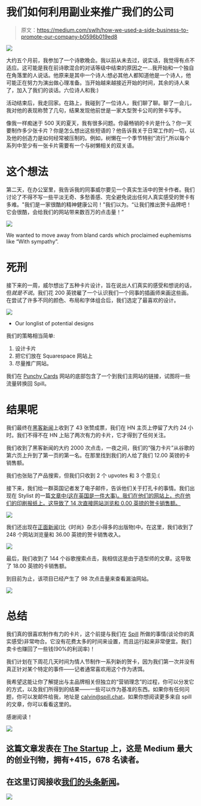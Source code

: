 # 我们如何利用副业来推广我们的公司

> 原文：<https://medium.com/swlh/how-we-used-a-side-business-to-promote-our-company-b0596b019ed8>

![](img/9c4e1fa14efe396dc09c9410a40e1090.png)

大约五个月前，我参加了一个诗歌晚会。我以前从未去过，说实话，我觉得有点不适应。这可能是我在前诗歌混合的对话等级中结束的原因之一…我开始和一个独自在角落里的人说话。他原来是其中一个诗人:想必其他人都知道他是一个诗人，他可能正在努力为演出做心理准备。当开始越来越接近开始的时间，其余的诗人来了，加入了我们的谈话。六位诗人和我:)

活动结束后，我走回家。在路上，我碰到了一位诗人，我们聊了聊。聊了一会儿，我对他的表现称赞了几句，结果发现他前世是一家大型贺卡公司的贺卡写手。

像我一样痴迷于 500 天的夏天，我有很多问题。你最畅销的卡片是什么？你一天要制作多少张卡片？你是怎么想出这些短语的？他告诉我关于日常工作的一切，以及他的创造力是如何经常被压制的。例如，树懒在一个季节特别“流行”,所以每个系列中至少有一张卡片需要有一个与树懒相关的双关语。

# 这个想法

第二天，在办公室里，我告诉我的同事威尔要见一个真实生活中的贺卡作者。我们讨论了不得不写一些平淡无奇、多愁善感、完全避免说出任何人真实感受的贺卡有多难。"我们是一家很酷的精神健康公司！"我们以为。“让我们推出贺卡品牌吧！它会很酷，会给我们的网站带来数百万的点击量！”

![](img/e15b753506e9f448a4cf4994618e3dc2.png)

We wanted to move away from bland cards which proclaimed euphemisms like “With sympathy”.

# 死刑

接下来的一周，威尔想出了五种卡片设计，旨在说出人们真实的感受和想说的话，但*就是不说*。我们花 200 英镑雇了一个认识我们一个同事的插画师来画这些画。在尝试了许多不同的颜色、布局和字体组合后，我们选定了最喜欢的设计。

![](img/013c484ebeecfbfa3c03640184d2a8e8.png)

- Our longlist of potential designs

我们的策略相当简单:

1.  设计卡片
2.  把它们放在 Squarespace 网站上
3.  尽量推广网站。

我们在 [Punchy Cards](https://www.punchycards.com/) 网站的底部包含了一个到我们主网站的链接，试图将一些流量转换回 Spill。

# 结果呢

我们最终在[黑客新闻](https://news.ycombinator.com/item?id=17773428)上收到了 43 张赞成票，我们在 HN 主页上停留了大约 24 小时。我们不得不在 HN 上贴了两次有力的卡片，它才得到了任何关注。

我们收到了黑客新闻的大约 2000 次点击，一夜之间，我们的“强力卡片”从谷歌的第六页上升到了第一页的第一名。在那里找到我们的人给了我们 12.00 英镑的卡销售额。

我们也张贴了产品搜索，但我们只收到 2 个 upvotes 和 3 个意见:(

接下来，我们给一群英国记者发了电子邮件，告诉他们关于打孔卡的事情。我们出现在 Stylist 的一篇[文章中(这在英国是一件大事)。我们在他们的网站上，也在他们的印刷报纸上。这导致了 14 次直接网站浏览和 0.00 英镑的贺卡销售额。](https://www.stylist.co.uk/long-reads/thoughtful-cards-birthday-cards-gift-cards-women-gin-prosecco-cake-shopping-feminism-business-career/225415)

![](img/53ed1849a1a2082439d49a346d0431d2.png)

我们还出现在[正面新闻](https://www.positive.news/society/could-honest-greeting-cards-get-more-people-talking/)(比《时尚》杂志小得多的出版物)中。在这里，我们收到了 248 个网站浏览量和 36.00 英镑的贺卡销售收入。

![](img/b3c63212c332fe132276932cbb962fc3.png)

最后，我们收到了 144 个谷歌搜索点击，我相信这是由于造型师的文章。这导致了 18.00 英镑的卡销售额。

到目前为止，该项目已经产生了 98 次点击量来查看漏油网站。

![](img/e779ddf196286806c0714b7da7ded58b.png)

# 总结

我们真的很喜欢制作有力的卡片，这个前提与我们在 [Spill](https://www.spill.chat/) 所做的事情(谈论你的真实感受)非常吻合。它没有花费太多的时间来设置，而且运行起来非常便宜。我们卖卡也赚回了一些钱(90%的利润率)！

我们计划在下周花几天时间为情人节制作一系列新的贺卡，因为我们第一次并没有真正针对某个特定的事件——记者通常喜欢用这个作为诱饵。

我希望这能让你了解提出与主品牌相关但独立的“营销理念”的过程，你可以分发它的方式，以及我们所得到的结果——一些可以作为基准的东西。如果你有任何问题，你可以发邮件给我，地址是 calvin@spill.chat，如果你想阅读更多来自 spill 的文章，你可以看看这里的。

感谢阅读！

[![](img/308a8d84fb9b2fab43d66c117fcc4bb4.png)](https://medium.com/swlh)

## 这篇文章发表在 [The Startup](https://medium.com/swlh) 上，这是 Medium 最大的创业刊物，拥有+415，678 名读者。

## 在这里订阅接收[我们的头条新闻](http://growthsupply.com/the-startup-newsletter/)。

[![](img/b0164736ea17a63403e660de5dedf91a.png)](https://medium.com/swlh)